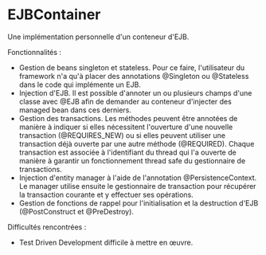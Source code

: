 # EJBContainer
Une implémentation personnelle d'un conteneur d'EJB.

Fonctionnalités :
* Gestion de beans singleton et stateless. Pour ce faire, l'utilisateur du framework n'a qu'à placer des annotations @Singleton ou @Stateless dans le code qui implémente un EJB.
*  Injection d'EJB. Il est possible d'annoter un ou plusieurs champs d'une classe avec @EJB afin de demander au conteneur d'injecter des managed bean dans ces derniers.
* Gestion des transactions. Les méthodes peuvent être annotées de manière à indiquer si elles nécessitent l'ouverture d'une nouvelle transaction (@REQUIRES_NEW) ou si elles peuvent utiliser une transaction déjà ouverte par une autre méthode (@REQUIRED). Chaque transaction est associée à l'identifiant du thread qui l'a ouverte de manière à garantir un fonctionnement thread safe du gestionnaire de transactions.
* Injection d'entity manager à l'aide de l'annotation @PersistenceContext. Le manager utilise ensuite le gestionnaire de transaction pour récupérer la transaction courante et y effectuer ses opérations.
* Gestion de fonctions de rappel pour l'initialisation et la destruction d'EJB (@PostConstruct et @PreDestroy).

Difficultés rencontrées :
* Test Driven Development difficile à mettre en œuvre.
